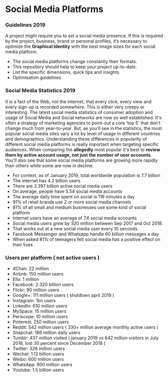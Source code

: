 # Social Media Platforms 

### Guidelines 2019

A project might require you to set a social media presence. If this is required by the project, business, brand or personal profiles, it’s necessary to optimize the **Graphical Identity** with the best image sizes for each social media platform.

* The social media platforms change constantly their formats. 
* This repository should help to keep your project up-to-date.
* List the specific dimensions, quick tips and insights.
* Optimisation guidelines

### Social Media Statistics 2019

It is a fact of the Web, not the internet, that every click, every view and every sign-up is recorded somewhere.
This is either very creepy or interesting. The latest social media statistics of consumer adoption and usage of Social Media and 
Social networks are now so well established. It's often a strategy of marketing agencies to point-out a core 'top 5' that don't change much from year-to-year. But, as you'll see in the statistics, the most popular social media sites vary a lot by level of usage in different countries and demographics. Understanding these differences in popularity of different social media platforms is really important when targeting specific audiences. When comparing the **allegedly** most popular it's best to **review them by active account usage, not just the number of user accounts**. You'll also see that some social media platforms are growing more rapidly than others while some are now in decline.

+ For context, as of January 2019, total worldwide population is 7.7 billion
+ The internet has 4.2 billion users
+ There are 3.397 billion active social media users
+ On average, people have 5.54 social media accounts
+ The average daily time spent on social is 116 minutes a day
+ 91% of retail brands use 2 or more social media channels
+ 81% of all small and medium businesses use some kind of social platform
+ Internet users have an average of 7.6 social media accounts
+ Social media users grew by 320 million between Sep 2017 and Oct 2018.
+ That works out at a new social media user every 10 seconds.
+ Facebook Messenger and Whatsapp handle 60 billion messages a day
+ When asked 81% of teenagers felt social media has a positive effect on their lives

### Users per platform ( not active users )

+ 4Chan: 22 million
+ Airbnb: 150 million users
+ Ello:  1 million
+ Facebook: 2.320 billion users
+ Flickr: 90 million users
+ Google+: 111 million users ( shutdown april 2019 )
+ Instagram: 1bn users
+ LinkedIn: 610 million users
+ MySpace: 15 million users
+ Periscope: 10 million users
+ Pinterest: 250 million users
+ Reddit: 542 million users ( 330+ million average monthly active users )
+ Snapchat: 186 million daily users
+ Tumblr: 437 million visited ( january 2019 vs 642 million visitors in July 2018, lost 30 percent since December 2018 )
+ Twitter: 326 million users
+ Wechat: 1.12 billion users
+ Weibo: 600 million users
+ WhatsApp: 900 million users
+ Youtube: 1.5 billion users


